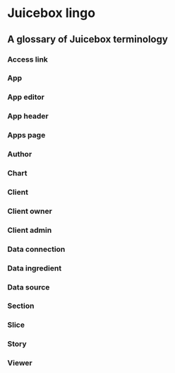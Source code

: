 # Juicebox lingo

## A glossary of Juicebox terminology

### Access link

### App

### App editor

### App header

### Apps page

### Author

### Chart

### Client

### Client owner

### Client admin

### Data connection

### Data ingredient

### Data source

### Section

### Slice

### Story

### Viewer



